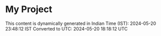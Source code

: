 # My Project

This content is dynamically generated in Indian Time (IST): 2024-05-20 23:48:12 IST
Converted to UTC: 2024-05-20 18:18:12 UTC
